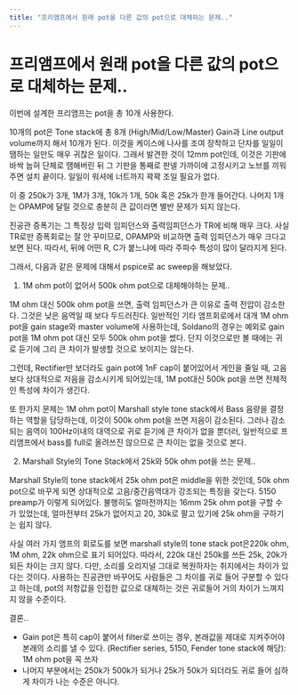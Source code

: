 ```yaml
---
title: "프리앰프에서 원래 pot을 다른 값의 pot으로 대체하는 문제.."
---
```

# 프리앰프에서 원래 pot을 다른 값의 pot으로 대체하는 문제..


이번에 설계한 프리앰프는 pot을 총 10개 사용한다. 

10개의 pot은 Tone stack에 총 8개 (High/Mid/Low/Master) Gain과 Line output volume까지 해서 10개가 된다. 이것을 케이스에 나사를 조여 장착하고 단자를 일일이 땜하는 일만도 매우 귀찮은 일이다. 그래서 발견한 것이 12mm pot인데, 이것은 기판에 바싹 눕혀 단체로 땜해버린 뒤 그 기판을 통째로 판넬 가까이에 고정시키고 노브를 끼워주면 설치 끝이다. 일일이 워셔에 너트까지 꽉꽉 조일 필요가 없다.

이 중 250k가 3개, 1M가 3개, 10k가 1개, 50k 혹은 25k가 한개 들어간다.
나머지 1개는 OPAMP에 달릴 것으로 충분히 큰 값이라면 별반 문제가 되지 않는다.

진공관 증폭기는 그 특징상 입력 임피던스와 출력임피던스가 TR에 비해 매우 크다.
사실 TR로만 증폭회로는 잘 안 꾸미므로, OPAMP와 비교하면 출력 임피던스가 매우 크다고 보면 된다. 따라서, 뒤에 어떤 R, C가 붙느냐에 따라 주파수 특성이 많이 달라지게 된다.

그래서, 다음과 같은 문제에 대해서 pspice로 ac sweep을 해보았다.

1) 1M ohm pot이 없어서 500k ohm pot으로 대체해야하는 문제..

1M ohm 대신 500k ohm pot을 쓰면, 출력 임피던스가 큰 이유로 출력 전압이 감소한다.
그것은 낮은 음역일 때 보다 두드러진다. 일반적인 기타 앰프회로에서 대개 1M ohm pot을 gain stage와 master volume에 사용하는데, Soldano의 경우는 예외로 gain pot을 1M ohm pot 대신 모두 500k ohm pot을 썼다. 단지 이것으로만 볼 때에는 귀로 듣기에 그리 큰 차이가 발생할 것으로 보이지는 않는다.

그런데, Rectifier만 보더라도 gain pot에 1nF cap이 붙어있어서 게인을 줄일 때, 고음보다 상대적으로 저음을 감소시키게 되어있는데, 1M pot대신 500k pot을 쓰면 전체적인 특성에 차이가 생긴다.

또 한가지 문제는 1M ohm pot이 Marshall style tone stack에서 Bass 음량을 결정하는 역할을 담당하는데, 이것이 500k ohm pot을 쓰면 저음이 감소된다. 그러나 감소되는 음역이 100Hz이내의 대역으로 귀로 듣기에 큰 차이가 없을 뿐더러, 일반적으로 프리앰프에서 bass를 full로 올려쓰진 않으므로 큰 차이는 없을 것으로 본다.

2) Marshall Style의 Tone Stack에서 25k와 50k ohm pot을 쓰는 문제..

Marshall Style의 tone stack에서 25k ohm pot은 middle을 위한 것인데, 50k ohm pot으로 바꾸게 되면 상대적으로 고음/중간음역대가 강조되는 특징을 갖는다. 5150 preamp가 이렇게 되어있다. 불행히도 얼마전까지는 16mm 25k ohm pot을 구할 수가 있었는데, 얼마전부터 25k가 없어지고 20, 30k로 팔고 있기에 25k ohm을 구하기는 쉽지 않다.

사실 여러 가지 앰프의 회로도를 보면 marshall style의 tone stack pot은220k ohm, 1M ohm, 22k ohm으로 표기 되어있다. 따라서, 220k 대신 250k를 쓰든 25k, 20k가 되든 차이는 크지 않다. 다만, 소리를 오리지널 그대로 복원하자는 취지에서는 차이가 있다는 것이다. 사용하는 진공관만 바꾸어도 사람들은 그 차이를 귀로 들어 구분할 수 있다고 하는데, pot의 저항값을 인접한 값으로 대체하는 것은 귀로들어 거의 차이가 느껴지지 않을 수준이다. 

결론..

- Gain pot은 특히 cap이 붙어서 filter로 쓰이는 경우, 본래값을 제대로 지켜주어야 본래의 소리를 낼 수 있다. (Rectifier series, 5150, Fender tone stack에 해당): 1M ohm pot을 꼭 쓰자
- 나머지 부분에서는 250k가 500k가 되거나 25k가 50k가 되더라도 귀로 들어 심하게 차이가 나는 수준은 아니다.


